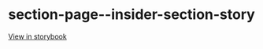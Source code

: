 # section-page--insider-section-story

[View in storybook](https://raw.githack.com/Independent-Digital-News-and-Media-Ltd/standard-pwamp-sb/PR-722-sb/index.html?path=/story/section-page--insider-section-story)